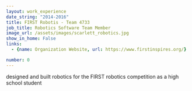 ```yaml
---
layout: work_experience
date_string: "2014-2016"
title: FIRST Robotis - Team 4733
job_title: Robotics Software Team Member
image_url: /assets/images/scarlett_robotics.jpg
show_in_home: False
links:
  - {name: Organization Website, url: https://www.firstinspires.org/}

number: 0
---
```


designed and built robotics for the FIRST robotics competition as a high school student
